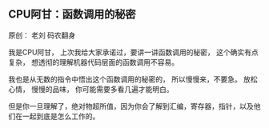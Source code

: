 ## CPU阿甘：函数调用的秘密

原创： 老刘  码农翻身


我是CPU阿甘， 上次我给大家承诺过，要讲一讲函数调用的秘密， 这个确实有点复杂， 想透彻的理解机器代码层面的函数调用不容易。

我也是从无数的指令中悟出这个函数调用的秘密的，  所以慢慢来，不要急。 放松心情， 慢慢的品味， 你可能需要多看几遍才能明白。

但是你一旦理解了，绝对物超所值，因为你会了解到汇编，寄存器，指针，以及他们在一起到底是怎么工作的。














